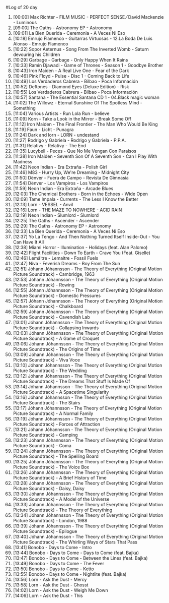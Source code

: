#Log of 20 day

1. [00:00] Max Richter - FILM MUSIC - PERFECT SENSE ⁄ David Mackenzie - Luminous
1. [09:00] The Oaths - Astronomy EP - Astronomy
1. [09:01] La Bien Querida - Ceremonia - A Veces Ni Eso
1. [10:18] Emrujo Flamenco - Guitarras Virtuosas - 12.La Boda De Luis Alonso - Emrujo Flamenco
1. [10:22] Sopor Aeternus - Song From The Inverted Womb - Saturn devouring his Children
1. [10:29] Garbage - Garbage - Only Happy When It Rains
1. [10:33] Ramin Djawadi - Game of Thrones - Season 1 - Goodbye Brother
1. [10:43] Iron Maiden - A Real Live One - Fear of the Dark
1. [10:46] Pink Floyd - Pulse - Disc 1 - Coming Back to Life
1. [10:49] Los Verdaderos Cabrera - Bilbao - Poca Información
1. [10:52] Deftones - Diamond Eyes (Deluxe Edition) - Risk
1. [10:55] Los Verdaderos Cabrera - Bilbao - Poca Información
1. [10:57] Santana - The Essential Santana CD 1 - 04.Black magic woman
1. [11:02] The Willowz - Eternal Sunshine Of The Spotless Mind - Something
1. [11:04] Various Artists - Run Lola Run - believe
1. [11:09] Korn - Take a Look in the Mirror - Break Some Off
1. [11:12] Iron Maiden - The Final Frontier - The Man Who Would Be King
1. [11:19] Faun - Licht - Punagra
1. [11:24] Dark and lorn - LORN - undestand
1. [11:27] Rodrigo y Gabriela - Rodrigo y Gabriela - P.P.A.
1. [11:31] Relativy - Relativy - The End
1. [11:35] Lucybell - Peces - Que No Me Vengan Con Paraísos
1. [11:38] Iron Maiden - Seventh Son Of A Seventh Son - Can I Play With Madness
1. [11:42] Neon Indian - Era Extraña - Polish Girl
1. [11:46] M83 - Hurry Up, We're Dreaming - Midnight City
1. [11:50] Dënver - Fuera de Campo - Revista De Gimnasia
1. [11:54] Dënver - Los Vampiros - Los Vampiros
1. [11:59] Neon Indian - Era Extraña - Arcade Blues
1. [12:03] The Chemical Brothers - Born in the Echoes - Wide Open
1. [12:09] Tame Impala - Currents - The Less I Know the Better
1. [12:13] Lorn - VESSEL - Anvil
1. [12:16] Lorn - THE MAZE TO NOWHERE - ACID RAIN
1. [12:19] Neon Indian - Slumlord - Slumlord
1. [12:25] The Oaths - Ascender - Ascender
1. [12:29] The Oaths - Astronomy EP - Astronomy
1. [12:33] La Bien Querida - Ceremonia - A Veces Ni Eso
1. [12:37] Yo La Tengo - And Then Nothing Turned Itself Inside-Out - You Can Have It All
1. [12:38] Miami Horror - Illumination - Holidays (feat. Alan Palomo)
1. [12:42] Flight Facilities - Down To Earth - Crave You (Feat. Giselle)
1. [12:46] Lemâitre - Lemaitre - Fossil Fuels
1. [12:47] Niva - Feverish Dreams - Boy From The Sun
1. [12:51] Jóhann Jóhannsson - The Theory of Everything (Original Motion Picture Soundtrack) - Cambridge, 1963
1. [12:53] Jóhann Jóhannsson - The Theory of Everything (Original Motion Picture Soundtrack) - Rowing
1. [12:55] Jóhann Jóhannsson - The Theory of Everything (Original Motion Picture Soundtrack) - Domestic Pressures
1. [12:57] Jóhann Jóhannsson - The Theory of Everything (Original Motion Picture Soundtrack) - Chalkboard
1. [12:59] Jóhann Jóhannsson - The Theory of Everything (Original Motion Picture Soundtrack) - Cavendish Lab
1. [13:01] Jóhann Jóhannsson - The Theory of Everything (Original Motion Picture Soundtrack) - Collapsing Inwards
1. [13:03] Jóhann Jóhannsson - The Theory of Everything (Original Motion Picture Soundtrack) - A Game of Croquet
1. [13:06] Jóhann Jóhannsson - The Theory of Everything (Original Motion Picture Soundtrack) - The Origins of Time
1. [13:09] Jóhann Jóhannsson - The Theory of Everything (Original Motion Picture Soundtrack) - Viva Voce
1. [13:10] Jóhann Jóhannsson - The Theory of Everything (Original Motion Picture Soundtrack) - The Wedding
1. [13:12] Jóhann Jóhannsson - The Theory of Everything (Original Motion Picture Soundtrack) - The Dreams That Stuff Is Made Of
1. [13:14] Jóhann Jóhannsson - The Theory of Everything (Original Motion Picture Soundtrack) - A Spacetime Singularity
1. [13:16] Jóhann Jóhannsson - The Theory of Everything (Original Motion Picture Soundtrack) - The Stairs
1. [13:17] Jóhann Jóhannsson - The Theory of Everything (Original Motion Picture Soundtrack) - A Normal Family
1. [13:19] Jóhann Jóhannsson - The Theory of Everything (Original Motion Picture Soundtrack) - Forces of Attraction
1. [13:21] Jóhann Jóhannsson - The Theory of Everything (Original Motion Picture Soundtrack) - Camping
1. [13:23] Jóhann Jóhannsson - The Theory of Everything (Original Motion Picture Soundtrack) - Coma
1. [13:24] Jóhann Jóhannsson - The Theory of Everything (Original Motion Picture Soundtrack) - The Spelling Board
1. [13:25] Jóhann Jóhannsson - The Theory of Everything (Original Motion Picture Soundtrack) - The Voice Box
1. [13:26] Jóhann Jóhannsson - The Theory of Everything (Original Motion Picture Soundtrack) - A Brief History of Time
1. [13:28] Jóhann Jóhannsson - The Theory of Everything (Original Motion Picture Soundtrack) - Daisy, Daisy
1. [13:30] Jóhann Jóhannsson - The Theory of Everything (Original Motion Picture Soundtrack) - A Model of the Universe
1. [13:33] Jóhann Jóhannsson - The Theory of Everything (Original Motion Picture Soundtrack) - The Theory of Everything
1. [13:34] Jóhann Jóhannsson - The Theory of Everything (Original Motion Picture Soundtrack) - London, 1988
1. [13:39] Jóhann Jóhannsson - The Theory of Everything (Original Motion Picture Soundtrack) - Epilogue
1. [13:40] Jóhann Jóhannsson - The Theory of Everything (Original Motion Picture Soundtrack) - The Whirling Ways of Stars That Pass
1. [13:41] Bonobo - Days to Come - Intro
1. [13:44] Bonobo - Days to Come - Days to Come (feat. Bajka)
1. [13:47] Bonobo - Days to Come - Between the Lines (feat. Bajka)
1. [13:49] Bonobo - Days to Come - The Fever
1. [13:50] Bonobo - Days to Come - Ketto
1. [13:55] Bonobo - Days to Come - Nightlite (feat. Bajka)
1. [13:56] Lorn - Ask the Dust - Mercy
1. [13:58] Lorn - Ask the Dust - Ghosst
1. [14:02] Lorn - Ask the Dust - Weigh Me Down
1. [14:06] Lorn - Ask the Dust - This
